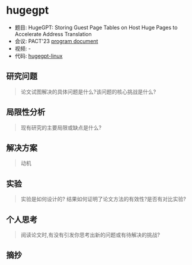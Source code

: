 
# hugegpt

<!-- TODO -->

- 题目: HugeGPT: Storing Guest Page Tables on Host Huge Pages to Accelerate Address Translation
- 会议: PACT'23 [program document](https://pact2023.github.io/program/)
- 视频: -
- 代码: [hugegpt-linux](https://github.com/xlab-uiuc/hugegpt-linux)

## 研究问题

> 论文试图解决的具体问题是什么?该问题的核心挑战是什么?



## 局限性分析

> 现有研究的主要局限或缺点是什么?



## 解决方案

> 动机

## 实验

> 实验是如何设计的? 结果如何证明了论文方法的有效性?是否有对比实验?



## 个人思考

> 阅读论文时,有没有引发你思考出新的问题或有待解决的挑战?

## 摘抄